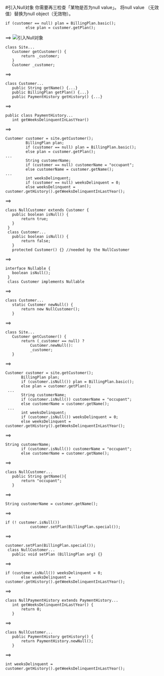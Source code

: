#引入Null对象
你需要再三检查「某物是否为null value」。
将null value （无效值）替换为null object（无效物）。
```angular2html
if (customer == null) plan = BillingPlan.basic();
         else plan = customer.getPlan();
```
==>
![引入Null对象](https://img.imgdb.cn/item/601d052a3ffa7d37b3e519fd.jpg)
```angular2html
class Site...
   Customer getCustomer() {
       return _customer;
   }
   Customer _customer;
```
==>
```angular2html
class Customer...
   public String getName() {...}
   public BillingPlan getPlan() {...}
   public PaymentHistory getHistory() {...}
```
==>
```angular2html
public class PaymentHistory...
   int getWeeksDelinquentInLastYear()
```
==>
```angular2html
Customer customer = site.getCustomer();
         BillingPlan plan;
         if (customer == null) plan = BillingPlan.basic();
         else plan = customer.getPlan();
...
         String customerName;
         if (customer == null) customerName = "occupant";
         else customerName = customer.getName();
...
         int weeksDelinquent;
         if (customer == null) weeksDelinquent = 0;
         else weeksDelinquent = customer.getHistory().getWeeksDelinquentInLastYear();
```
==>
```angular2html
class NullCustomer extends Customer {
   public boolean isNull() {
       return true;
   }
 }
 class Customer...
   public boolean isNull() {
       return false;
   }
   protected Customer() {} //needed by the NullCustomer
```
==>
```angular2html
interface Nullable {
   boolean isNull();
 }
 class Customer implements Nullable
```
==>
```angular2html
class Customer...
   static Customer newNull() {
       return new NullCustomer();
   }
```
==>
```angular2html
class Site...
   Customer getCustomer() {
       return (_customer == null) ?
           Customer.newNull():
           _customer;
   }
```
==>
```angular2html
Customer customer = site.getCustomer();
       BillingPlan plan;
       if (customer.isNull()) plan = BillingPlan.basic();
       else plan = customer.getPlan();
 ...
       String customerName;
       if (customer.isNull()) customerName = "occupant";
       else customerName = customer.getName();
 ...
       int weeksDelinquent;
       if (customer.isNull()) weeksDelinquent = 0;
       else weeksDelinquent = customer.getHistory().getWeeksDelinquentInLastYear();
```
==>
```angular2html
String customerName;
       if (customer.isNull()) customerName = "occupant";
       else customerName = customer.getName();
```
==>
```angular2html
class NullCustomer...
   public String getName(){
       return "occupant";
   }
```
==>
```angular2html
String customerName = customer.getName();
```
==>
```angular2html
if (! customer.isNull())
           customer.setPlan(BillingPlan.special());
```
==>
```angular2html
customer.setPlan(BillingPlan.special());
 class NullCustomer...
   public void setPlan (BillingPlan arg) {}
```
==>
```angular2html
if (customer.isNull()) weeksDelinquent = 0;
       else weeksDelinquent = customer.getHistory().getWeeksDelinquentInLastYear();
```
==>
```angular2html
class NullPaymentHistory extends PaymentHistory...
   int getWeeksDelinquentInLastYear() {
       return 0;
   }
```
==>
```angular2html
class NullCustomer...
   public PaymentHistory getHistory() {
       return PaymentHistory.newNull();
   }
```
==>
```angular2html
int weeksDelinquent = customer.getHistory().getWeeksDelinquentInLastYear();
```